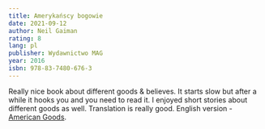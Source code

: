 ```yaml
---
title: Amerykańscy bogowie
date: 2021-09-12
author: Neil Gaiman
rating: 8
lang: pl
publisher: Wydawnictwo MAG
year: 2016
isbn: 978-83-7480-676-3
---
```


Really nice book about different goods & believes. It starts slow but after a while it hooks you and
you need to read it. I enjoyed short stories about different goods as well. Translation is really good.
English version - [American Goods](https://www.goodreads.com/book/show/30165203-american-gods).
